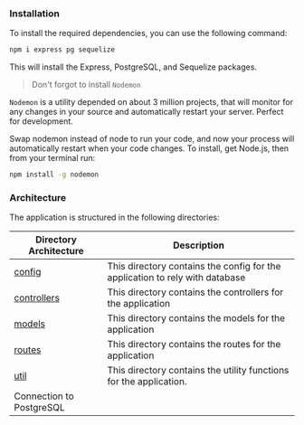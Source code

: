 ### Installation

To install the required dependencies, you can use the following command:

```bash
npm i express pg sequelize
```

This will install the Express, PostgreSQL, and Sequelize packages.

> Don't forgot to install `Nodemon`

`Nodemon` is a utility depended on about 3 million projects, that will monitor for any changes in your source and automatically restart your server. Perfect for development.

Swap nodemon instead of node to run your code, and now your process will automatically restart when your code changes. To install, get Node.js, then from your terminal run:

```bash
npm install -g nodemon
```

### Architecture

The application is structured in the following directories:

| Directory Architecture                       | Description                        |
|----------------------------------------------|------------------------------------|
| [config](../server/docs/config/config.md)           | This directory contains the config for the application to rely with database  |
| [controllers](../server/docs/controllers/userController.md) | This directory contains the controllers for the application  |
| [models](../server/docs/models/userModel.md)           | This directory contains the models for the application  |
| [routes](../server/docs/routes.md)           | This directory contains the routes for the application  |
| [util](../server/docs/util.md)               | This directory contains the utility functions for the application.
Connection to PostgreSQL  |